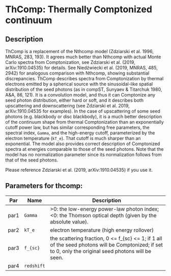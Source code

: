 # ThComp: Thermally Comptonized continuum

## Description

ThComp is a replacement of the Nthcomp model (Zdziarski et al. 1996, MNRAS, 283, 193). It agrees much better than Nthcomp with actual Monte Carlo spectra from Comptonization, see Zdziarski et al. (2019, arXiv:1910.04535) for details. See Nied&#x017A;wiecki et al. (2019, MNRAS, 485, 2942) for analogous comparison with Nthcomp, showing substantial discrepancies. ThComp describes spectra from Comptonization by thermal electrons emitted by a spherical source with the sinusoidal-like spatial distribution of the seed photons (as in compST, Sunyaev & Titarchuk 1980, A&A, 86, 121). It is a convolution model, and thus it can Comptonize any seed photon distribution, either hard or soft, and it describes both upscattering and downscattering (see Zdziarski et al. 2019, arXiv:1910.04535 for examples). In the case of upscattering of some seed photons (e.g. blackbody or disc blackbody), it is a much better description of the continuum shape from thermal Comptonization than an exponentially cutoff power law, but has similar corresponding free parameters, the spectral index, `Gamma`, and the high-energy cutoff, parameterized by the electron temperature (`kT_e`). That cutoff is much sharper than an exponential. The model also provides correct description of Comptonized spectra at energies comparable to those of the seed photons. Note that the model has no normalization parameter since its normalization follows from that of the seed photons.

Please reference Zdziarski et al. (2019, arXiv:1910.04535) if you use it. 

## Parameters for thcomp:

Par  | Name           | Description
---  | ----           | -------------
par1 | `Gamma`        | >0: the low-energy power-law photon index; <0: the Thomson optical depth (given by the absolute value).
par2 | `kT_e`         | electron temperature (high energy rollover)
par3 | `f_{sc}`       | the scattering fraction, 0 <= f_{sc} <= 1; if 1 all of the seed photons will be Comptonized; if set to 0, only the original seed photons will be seen.
par4 | `redshift`     | 
